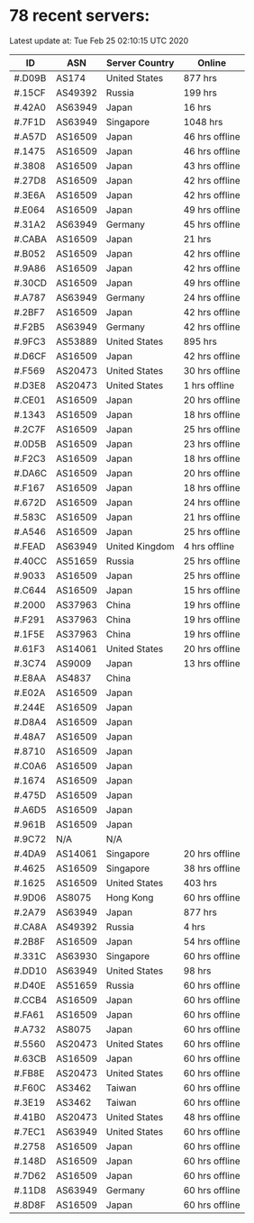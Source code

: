 # 78 recent servers:

Latest update at: Tue Feb 25 02:10:15 UTC 2020

| ID | ASN | Server Country | Online |
| -- | --- | -------------- | ------ |
| #.D09B | AS174 | United States | 877 hrs |
| #.15CF | AS49392 | Russia | 199 hrs |
| #.42A0 | AS63949 | Japan | 16 hrs |
| #.7F1D | AS63949 | Singapore | 1048 hrs |
| #.A57D | AS16509 | Japan | 46 hrs offline |
| #.1475 | AS16509 | Japan | 46 hrs offline |
| #.3808 | AS16509 | Japan | 43 hrs offline |
| #.27D8 | AS16509 | Japan | 42 hrs offline |
| #.3E6A | AS16509 | Japan | 42 hrs offline |
| #.E064 | AS16509 | Japan | 49 hrs offline |
| #.31A2 | AS63949 | Germany | 45 hrs offline |
| #.CABA | AS16509 | Japan | 21 hrs |
| #.B052 | AS16509 | Japan | 42 hrs offline |
| #.9A86 | AS16509 | Japan | 42 hrs offline |
| #.30CD | AS16509 | Japan | 49 hrs offline |
| #.A787 | AS63949 | Germany | 24 hrs offline |
| #.2BF7 | AS16509 | Japan | 42 hrs offline |
| #.F2B5 | AS63949 | Germany | 42 hrs offline |
| #.9FC3 | AS53889 | United States | 895 hrs |
| #.D6CF | AS16509 | Japan | 42 hrs offline |
| #.F569 | AS20473 | United States | 30 hrs offline |
| #.D3E8 | AS20473 | United States | 1 hrs offline |
| #.CE01 | AS16509 | Japan | 20 hrs offline |
| #.1343 | AS16509 | Japan | 18 hrs offline |
| #.2C7F | AS16509 | Japan | 25 hrs offline |
| #.0D5B | AS16509 | Japan | 23 hrs offline |
| #.F2C3 | AS16509 | Japan | 18 hrs offline |
| #.DA6C | AS16509 | Japan | 20 hrs offline |
| #.F167 | AS16509 | Japan | 18 hrs offline |
| #.672D | AS16509 | Japan | 24 hrs offline |
| #.583C | AS16509 | Japan | 21 hrs offline |
| #.A546 | AS16509 | Japan | 25 hrs offline |
| #.FEAD | AS63949 | United Kingdom | 4 hrs offline |
| #.40CC | AS51659 | Russia | 25 hrs offline |
| #.9033 | AS16509 | Japan | 25 hrs offline |
| #.C644 | AS16509 | Japan | 15 hrs offline |
| #.2000 | AS37963 | China | 19 hrs offline |
| #.F291 | AS37963 | China | 19 hrs offline |
| #.1F5E | AS37963 | China | 19 hrs offline |
| #.61F3 | AS14061 | United States | 20 hrs offline |
| #.3C74 | AS9009 | Japan | 13 hrs offline |
| #.E8AA | AS4837 | China | |
| #.E02A | AS16509 | Japan | |
| #.244E | AS16509 | Japan | |
| #.D8A4 | AS16509 | Japan | |
| #.48A7 | AS16509 | Japan | |
| #.8710 | AS16509 | Japan | |
| #.C0A6 | AS16509 | Japan | |
| #.1674 | AS16509 | Japan | |
| #.475D | AS16509 | Japan | |
| #.A6D5 | AS16509 | Japan | |
| #.961B | AS16509 | Japan | |
| #.9C72 | N/A | N/A | |
| #.4DA9 | AS14061 | Singapore | 20 hrs offline |
| #.4625 | AS16509 | Singapore | 38 hrs offline |
| #.1625 | AS16509 | United States | 403 hrs |
| #.9D06 | AS8075 | Hong Kong | 60 hrs offline |
| #.2A79 | AS63949 | Japan | 877 hrs |
| #.CA8A | AS49392 | Russia | 4 hrs |
| #.2B8F | AS16509 | Japan | 54 hrs offline |
| #.331C | AS63930 | Singapore | 60 hrs offline |
| #.DD10 | AS63949 | United States | 98 hrs |
| #.D40E | AS51659 | Russia | 60 hrs offline |
| #.CCB4 | AS16509 | Japan | 60 hrs offline |
| #.FA61 | AS16509 | Japan | 60 hrs offline |
| #.A732 | AS8075 | Japan | 60 hrs offline |
| #.5560 | AS20473 | United States | 60 hrs offline |
| #.63CB | AS16509 | Japan | 60 hrs offline |
| #.FB8E | AS20473 | United States | 60 hrs offline |
| #.F60C | AS3462 | Taiwan | 60 hrs offline |
| #.3E19 | AS3462 | Taiwan | 60 hrs offline |
| #.41B0 | AS20473 | United States | 48 hrs offline |
| #.7EC1 | AS63949 | United States | 60 hrs offline |
| #.2758 | AS16509 | Japan | 60 hrs offline |
| #.148D | AS16509 | Japan | 60 hrs offline |
| #.7D62 | AS16509 | Japan | 60 hrs offline |
| #.11D8 | AS63949 | Germany | 60 hrs offline |
| #.8D8F | AS16509 | Japan | 60 hrs offline |

